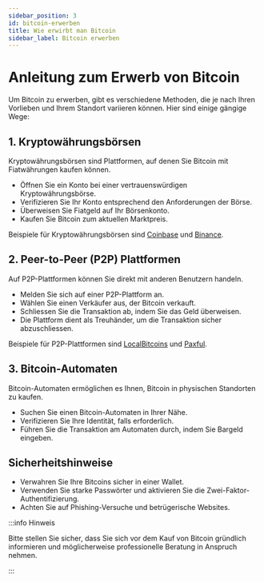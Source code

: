 ```yaml
---
sidebar_position: 3
id: bitcoin-erwerben
title: Wie erwirbt man Bitcoin
sidebar_label: Bitcoin erwerben
---
```


# Anleitung zum Erwerb von Bitcoin

Um Bitcoin zu erwerben, gibt es verschiedene Methoden, die je nach Ihren
Vorlieben und Ihrem Standort variieren können. Hier sind einige gängige Wege:

## 1. Kryptowährungsbörsen

Kryptowährungsbörsen sind Plattformen, auf denen Sie Bitcoin mit Fiatwährungen
kaufen können.

- Öffnen Sie ein Konto bei einer vertrauenswürdigen Kryptowährungsbörse.
- Verifizieren Sie Ihr Konto entsprechend den Anforderungen der Börse.
- Überweisen Sie Fiatgeld auf Ihr Börsenkonto.
- Kaufen Sie Bitcoin zum aktuellen Marktpreis.

Beispiele für Kryptowährungsbörsen sind [Coinbase](https://www.coinbase.com/)
und [Binance](https://www.binance.com/).

## 2. Peer-to-Peer (P2P) Plattformen

Auf P2P-Plattformen können Sie direkt mit anderen Benutzern handeln.

- Melden Sie sich auf einer P2P-Plattform an.
- Wählen Sie einen Verkäufer aus, der Bitcoin verkauft.
- Schliessen Sie die Transaktion ab, indem Sie das Geld überweisen.
- Die Plattform dient als Treuhänder, um die Transaktion sicher abzuschliessen.

Beispiele für P2P-Plattformen sind [LocalBitcoins](https://localbitcoins.com/)
und [Paxful](https://paxful.com/).

## 3. Bitcoin-Automaten

Bitcoin-Automaten ermöglichen es Ihnen, Bitcoin in physischen Standorten zu
kaufen.

- Suchen Sie einen Bitcoin-Automaten in Ihrer Nähe.
- Verifizieren Sie Ihre Identität, falls erforderlich.
- Führen Sie die Transaktion am Automaten durch, indem Sie Bargeld eingeben.

## Sicherheitshinweise

- Verwahren Sie Ihre Bitcoins sicher in einer Wallet.
- Verwenden Sie starke Passwörter und aktivieren Sie die
  Zwei-Faktor-Authentifizierung.
- Achten Sie auf Phishing-Versuche und betrügerische Websites.

:::info Hinweis

Bitte stellen Sie sicher, dass Sie sich vor dem Kauf von Bitcoin gründlich
informieren und möglicherweise professionelle Beratung in Anspruch nehmen.

:::
